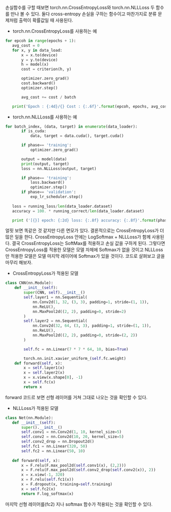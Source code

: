 손실함수를 구할 때보면 torch.nn.CrossEntropyLoss와  torch.nn.NLLLoss 두 함수를 만나 볼 수 있다. 둘다 cross-entropy 손실을 구하는 함수이고 마찬가지로 분류 문제처럼 출력이 확률값일 때 사용된다.
 
 - torch.nn.CrossEntropyLoss를 사용하는 예
 ```python
 for epcoh in range(epochs + 1):
    avg_cost = 0
    for x, y in data_load:
        x = x.to(device)
        y = y.to(device)
        h = model(x)
        cost = criterion(h, y)

        optimizer.zero_grad()
        cost.backward()
        optimizer.step()

        avg_cost += cost / batch

    print('Epoch : {:4d}/{} Cost : {:.6f}'.format(epcoh, epochs, avg_cost))

 ```

 - torch.nn.NLLLoss를 사용하는 예
 ```python
 for batch_index, (data, target) in enumerate(data_loader):
        if is_cuda:
            data, target = data.cuda(), target.cuda()

        if phase== 'training':
            optimizer.zero_grad()

        output = model(data)
        print(output, target)
        loss = nn.NLLLoss(output, target)

        if phase== 'training':
            loss.backward()
            optimizer.step()
        if phase== 'validation':
            exp_lr_scheduler.step()
        
    loss = running_loss/len(data_loader.dataset)
    accuracy = 100. * running_correct/len(data_loader.dataset)

    print ('[{}] epoch: {:2d} loss: {:.8f} accuracy: {:.8f}'.format(phase, epoch, loss, accuracy))
 ```

 얼핏 보면 똑같은 것 같지만 다른 면모가 있다. 결론적으로는 CrossEntropyLoss가 더 많은 일을 한다. CrossEntropyLoss 안에는 LogSoftmax + NLLLoss가 함께 사용된다. 결국 CrossEntropyLoss는 SoftMax를 적용하고 손실 값을 구하게 된다. 그렇다면 CrossEntropyLoss를 적용한 모델은 모델 자체에 Softmax가 없을 것이고 NLLLoss만 적용한 모델은 모델 마지막 레이어에 Softmax가 있을 것이다. 코드로 살펴보고 글을 마무리 해보자. 

 - CrossEntropyLoss가 적용된 모델  
```python
class CNN(nn.Module):
    def __init__(self):
        super(CNN, self).__init__()
        self.layer1 = nn.Sequential(
            nn.Conv2d(1, 32, (3, 3), padding=1, stride=(1, 1)),
            nn.ReLU(),
            nn.MaxPool2d((2, 2), padding=0, stride=2)
        )
        self.layer2 = nn.Sequential(
            nn.Conv2d(32, 64, (3, 3), padding=1, stride=(1, 1)),
            nn.ReLU(),
            nn.MaxPool2d((2, 2), padding=0, stride=(2, 2))
        )

        self.fc = nn.Linear(7 * 7 * 64, 10, bias=True)

        torch.nn.init.xavier_uniform_(self.fc.weight)
    def forward(self, x):
        x = self.layer1(x)
        x = self.layer2(x)
        x = x.view(x.shape[0], -1)
        x = self.fc(x)
        return x
```
forward 코드르 보면 선형 레이어를 거쳐 그대로 나오는 것을 확인할 수 있다.


 - NLLLoss가 적용된 모델 
 ```python
 class Net(nn.Module):
    def __init__(self):
        super().__init__()
        self.conv1 = nn.Conv2d(1, 10, kernel_size=5)
        self.conv2 = nn.Conv2d(10, 20, kernel_size=5)
        self.conv2_drop = nn.Dropout2d()
        self.fc1 = nn.Linear(320, 50)
        self.fc2 = nn.Linear(50, 10)
    
    def forward(self, x):
        x = F.relu(F.max_pool2d(self.conv1(x), (2,2)))
        x = F.relu(F.max_pool2d(self.conv2_drop(self.conv2(x)), 2))
        x = x.view(-1, 320)
        x = F.relu(self.fc1(x))
        x = F.dropout(x, training=self.training)
        x = self.fc2(x)
        return F.log_softmax(x)
```
마지막 선형 레이어를(fc2) 지나 softmax 함수가 적용되는 것을 확인할 수 있다.
